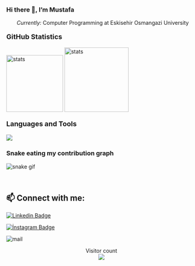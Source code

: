 ### Hi there 👋, I’m Mustafa

&nbsp;&nbsp;&nbsp;&nbsp;&nbsp;&nbsp;<i> Currently:</i> Computer Programming at Eskisehir Osmangazi University
<p style="font-weight: bold; font-size: 18px">GitHub Statistics</p>
<img src="https://github-readme-stats.vercel.app/api?username=kmustafa0&show_icons=true&theme=radical" width="%100" height="150px" alt="stats" />

<img src="https://github-readme-stats.vercel.app/api/top-langs/?username=kmustafa0&layout=compact&theme=radical" width="%100" height="170px" alt="stats" />
 <!--Thanks https://git.io/streak-stats-->

<br/> 

<p style="font-weight: bold; font-size: 18px">Languages and Tools</p>
    <img src="https://skillicons.dev/icons?i=html,css,js,php,mysql,vscode,github,netlify&perline=4&theme=dark">

<br/> 

### Snake eating my contribution graph
![snake gif](https://github.com/kmustafa0/kmustafa0/blob/output/github-contribution-grid-snake.svg
)

<br/>

## 📫 Connect with me:
[![Linkedin Badge](https://img.shields.io/badge/mustafakole-follow%20on%20linkedin-blue?style=for-the-badge&logo=linkedin)](https://www.linkedin.com/in/kolemustafa/) 

[![İnstagram Badge](https://img.shields.io/badge/mmustafakole-FOLLOW%20ON%20INSTAGRAM-blue?style=for-the-badge&logo=instagram)](https://www.instagram.com/mmustafakole/)

![mail](https://img.shields.io/badge/mustafa.kole%40outlook.com-SEND%20MAIL-blue)
<a href="mailto:mustafa.kole@outlook.com"></a>

<!--![](https://komarev.com/ghpvc/?username=kmustafa0&color=orange)-->
<p align="center"> 
  Visitor count<br>
  <img src="https://profile-counter.glitch.me/kmustafa0/count.svg" />
</p>


<!--![Readme Card](https://github-readme-stats.vercel.app/api/pin/?username=kmustafa0&repo=kmustafa0&cache_seconds=86400&theme=radical&show_owner=true)-->
